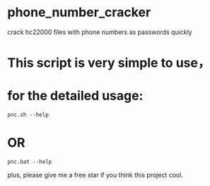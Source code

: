 # phone_number_cracker
crack hc22000 files with phone numbers as passwords quickly
# This script is very simple to use，
# for the detailed usage:
  
    pnc.sh --help
# OR

    pnc.bat --help

plus, please give me a free star if you think this project cool.
